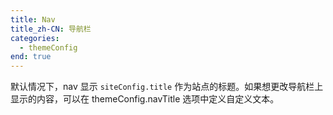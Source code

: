 ```yaml
---
title: Nav
title_zh-CN: 导航栏
categories:
  - themeConfig
end: true
---
```


默认情况下，nav 显示 `siteConfig.title` 作为站点的标题。如果想更改导航栏上显示的内容，可以在 themeConfig.navTitle 选项中定义自定义文本。
